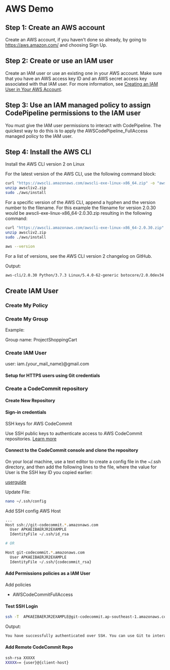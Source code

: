 # AWS Demo

## Step 1: Create an AWS account


Create an AWS account, if you haven't done so already, by going to https://aws.amazon.com/ and choosing Sign Up.


## Step 2: Create or use an IAM user


Create an IAM user or use an existing one in your AWS account. Make sure that you have an AWS access key ID and an AWS secret access key associated with that IAM user. For more information, see [Creating an IAM User in Your AWS Account](https://docs.aws.amazon.com/IAM/latest/UserGuide/Using_SettingUpUser.html).


## Step 3: Use an IAM managed policy to assign CodePipeline permissions to the IAM user


You must give the IAM user permissions to interact with CodePipeline. The quickest way to do this is to apply the AWSCodePipeline_FullAccess managed policy to the IAM user. 


## Step 4: Install the AWS CLI


Install the AWS CLI version 2 on Linux

For the latest version of the AWS CLI, use the following command block:


```bash
curl "https://awscli.amazonaws.com/awscli-exe-linux-x86_64.zip" -o "awscliv2.zip"
unzip awscliv2.zip
sudo ./aws/install

```


For a specific version of the AWS CLI, append a hyphen and the version number to the filename. For this example the filename for version 2.0.30 would be awscli-exe-linux-x86_64-2.0.30.zip resulting in the following command:


```bash
curl "https://awscli.amazonaws.com/awscli-exe-linux-x86_64-2.0.30.zip" -o "awscliv2.zip"
unzip awscliv2.zip
sudo ./aws/install

aws --version

```


For a list of versions, see the AWS CLI version 2 changelog
on GitHub.


Output:

```bash
aws-cli/2.0.30 Python/3.7.3 Linux/5.4.0-62-generic botocore/2.0.0dev34

```


## Create IAM User



### Create My Policy



### Create My Group

Example:

Group name: ProjectShoppingCart


### Create IAM User


user: iam.{your_mail_name}@gmail.com



#### Setup for HTTPS users using Git credentials



### Create a CodeCommit repository



#### Create New Repository




#### Sign-in credentials


SSH keys for AWS CodeCommit

Use SSH public keys to authenticate access to AWS CodeCommit repositories. [Learn more](http://docs.aws.amazon.com/console/iam/about-ssh-keys) 



#### Connect to the CodeCommit console and clone the repository


On your local machine, use a text editor to create a config file in the ~/.ssh directory, and then add the following lines to the file, where the value for User is the SSH key ID you copied earlier:

[userguide](https://docs.aws.amazon.com/codecommit/latest/userguide/setting-up-ssh-unixes.html)


Update File:

```bash
nano ~/.ssh/config

```


Add SSH config AWS Host


```bash
...
Host ssh://git-codecommit.*.amazonaws.com
  User APKAEIBAERJR2EXAMPLE
  IdentityFile ~/.ssh/id_rsa

# OR

Host git-codecommit.*.amazonaws.com
  User APKAEIBAERJR2EXAMPLE
  IdentityFile ~/.ssh/{codecommit_rsa}


```


#### Add Permissions policies as a IAM User

Add policies

- AWSCodeCommitFullAccess



#### Test SSH Login


```bash
ssh -T  APKAEIBAERJR2EXAMPLE@git-codecommit.ap-southeast-1.amazonaws.com

```

Output:

```bash
You have successfully authenticated over SSH. You can use Git to interact with AWS CodeCommit. Interactive shells are not supported.Connection to git-codecommit.ap-southeast-1.amazonaws.com closed by remote host.

```

#### Add Remote CodeCommit Repo

```bash
ssh-rsa XXXXX
XXXXX== {user}@{client-host}

```

